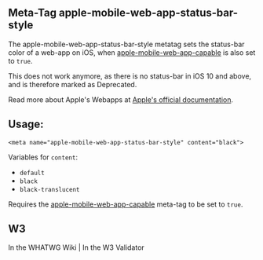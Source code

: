 ## Meta-Tag apple-mobile-web-app-status-bar-style

The apple-mobile-web-app-status-bar-style metatag sets the status-bar color of a web-app on iOS, when [apple-mobile-web-app-capable](apple-mobile-web-app-capable) is also set to `true`.

This does not work anymore, as there is no status-bar in iOS 10 and above, and is therefore marked as <span class="badge bg-secondary">Deprecated</span>.

Read more about Apple's Webapps at [Apple's official documentation](https://developer.apple.com/library/safari/documentation/appleapplications/reference/SafariHTMLRef/Articles/MetaTags.html).

## Usage:

	<meta name="apple-mobile-web-app-status-bar-style" content="black">

Variables for `content`:
- `default`
- `black`
- `black-translucent`

Requires the [apple-mobile-web-app-capable](apple-mobile-web-app-capable) meta-tag to be set to `true`.

## W3
<i class="fas fa-check"></i> In the WHATWG Wiki | <i class="fas fa-check"></i>  In the W3 Validator
